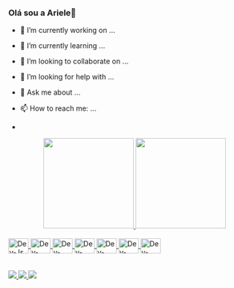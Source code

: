 ### Olá sou a Ariele👋


- 🔭 I’m currently working on ...
- 🌱 I’m currently learning ...
- 👯 I’m looking to collaborate on ...
- 🤔 I’m looking for help with ...
- 💬 Ask me about ...
- 📫 How to reach me: ...

- 

<div align="center">
<a href="https://github.com/Arie0">
<img height="180em" src="https://github-readme-stats.vercel.app/api?username=Arie0&show_icons=true&theme=dracula&include_all_commits">
<img height="180em" src="https://github-readme-stats.vercel.app/api/top-langs/?username=Arie0&layout=compact&langs_count=7&theme=dra">
</div>
<div style="display: inline_block"><br>
<img align="center" alt="Dev-Js" height="30" width="40"  src="https://cdn.jsdelivr.net/gh/devicons/devicon@latest/icons/javascript/javascript-original.svg">
<img align="center" alt="Dev-Java" height="30" width="40"  src="https://cdn.jsdelivr.net/gh/devicons/devicon@latest/icons/java/java-original-wordmark.svg">
<img align="center" alt="Dev-Csharp" height="30" width="40" src="https://cdn.jsdelivr.net/gh/devicons/devicon@latest/icons/csharp/csharp-original.svg">
<img align="center" alt="Dev-HTML" height="30" width="40" src="https://cdn.jsdelivr.net/gh/devicons/devicon@latest/icons/html5/html5-original-wordmark.svg">
<img align="center" alt="Dev-CSS" height="30" width="40" src="https://cdn.jsdelivr.net/gh/devicons/devicon@latest/icons/css3/css3-plain-wordmark.svg">
<img align="center" alt="Dev-PHP" height="30" width="40" <img src="https://cdn.jsdelivr.net/gh/devicons/devicon@latest/icons/php/php-original.svg">
<img align="center" alt="Dev-Flutter" height="30" width="40" <img src="https://cdn.jsdelivr.net/gh/devicons/devicon@latest/icons/flutter/flutter-original.svg">
</div>
    
<br/>
<br/>

<div>
<a href="https://www.instagram.com/ariele3.c/" target="_blank"><img src="https://img.shields.io/badge/-Instagram-%23E4405F?style=for-the-badge&log">
<a href = "mailto:ariegoodvibes05@gmail.com"><img src="https://img.shields.io/badge/-Gmail-%23333?style=for-the-badge&logo=gmail&logoCo">
<a href="https://www.linkedin.com/in/ariele-carla-silva/?originalSubdomain=br" target="_blank"><img src="https://img.shields.io/badge/-LinkedIn-%230077B5?style=for-the-badge&logo=">
</div>
